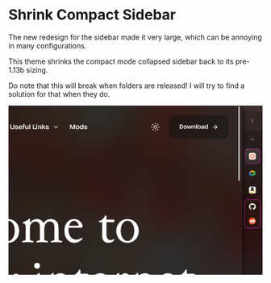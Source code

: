 # Shrink Compact Sidebar

The new redesign for the sidebar made it very large, which can be annoying in many configurations.

This theme shrinks the compact mode collapsed sidebar back to its pre-1.13b sizing.

Do note that this will break when folders are released! I will try to find a solution for that when they do.

![Screenshot](Smaller%20Sidebar.png)